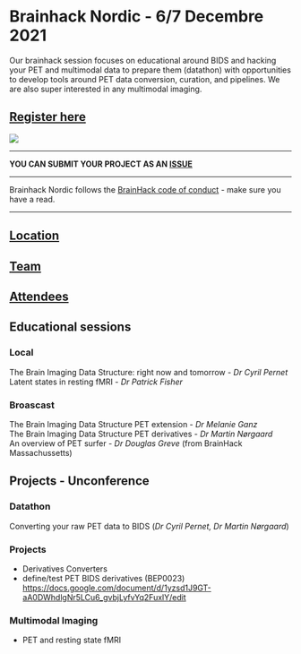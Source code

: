 # Brainhack Nordic - 6/7 Decembre 2021

Our brainhack session focuses on educational around BIDS and hacking your PET and multimodal data to prepare them (datathon) with opportunities to develop tools around PET data conversion, curation, and pipelines. We are also super interested in any multimodal imaging.

## [Register here](https://openneuropet.github.io/brainhack/)

<img src="https://github.com/openneuropet/outreach/blob/main/Brainhack-Nordic2021/braindk_small.png">

----------------------------------------------------------------------------------------------------
   **YOU CAN SUBMIT YOUR PROJECT AS AN [ISSUE](https://github.com/openneuropet/outreach/issues/new/choose)**

----------------------------------------------------------------------------------------------------    
Brainhack Nordic follows the [BrainHack code of conduct](https://github.com/openneuropet/outreach/blob/main/Brainhack-Nordic2021/code_of_conduct.md) - make sure you have a read.  

----------------------------------------------------------------------------------------------------  
## [Location](https://github.com/openneuropet/outreach/blob/main/Brainhack-Nordic2021/location.md)

## [Team](https://github.com/openneuropet/outreach/blob/main/Brainhack-Nordic2021/team.md)

## [Attendees](https://github.com/openneuropet/outreach/blob/main/Brainhack-Nordic2021/attendees.md)

## Educational sessions

### Local

The Brain Imaging Data Structure: right now and tomorrow - _Dr Cyril Pernet_  
Latent states in resting fMRI - _Dr Patrick Fisher_

### Broascast

The Brain Imaging Data Structure PET extension - _Dr Melanie Ganz_   
The Brain Imaging Data Structure PET derivatives - _Dr Martin Nørgaard_   
An overview of PET surfer - _Dr Douglas Greve_ (from BrainHack Massachussetts)

## Projects - Unconference

### Datathon

Converting your raw PET data to BIDS (_Dr Cyril Pernet, Dr Martin Nørgaard_)  

### Projects

- Derivatives Converters
- define/test PET BIDS derivatives (BEP0023) https://docs.google.com/document/d/1yzsd1J9GT-aA0DWhdlgNr5LCu6_gvbjLyfvYq2FuxlY/edit 

### Multimodal Imaging

- PET and resting state fMRI




    
